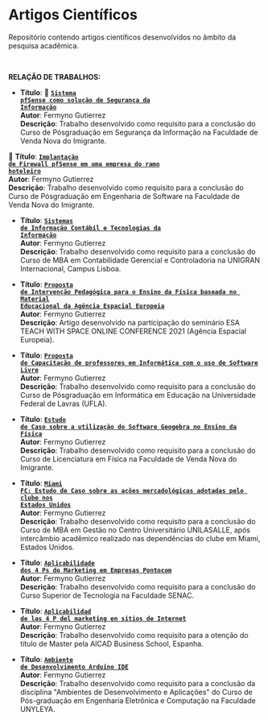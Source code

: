 # Artigos Científicos
Repositório contendo artigos científicos desenvolvidos no âmbito da pesquisa acadêmica.

<BR>

**RELAÇÃO DE TRABALHOS:**
<BR>

* **Título**: 📄 **<code>[Sistema pfSense como solução de Segurança da Informação](https://github.com/fermyno/scientific-research-papers/tree/main/pfsense-seguranca-da-informacao)</code>**  
  **Autor**: Fermyno Gutierrez  
  **Descrição**: Trabalho desenvolvido como requisito para a conclusão do Curso de Pósgraduação em Segurança da Informação na Faculdade de Venda Nova do Imigrante.
 
📄 **Título**: **<code>[Implantação de Firewall pfSense em uma empresa do ramo hoteleiro](https://github.com/fermyno/scientific-research-papers/tree/main/estudo-de-caso-implantacao-de-firewall)</code>**  
  **Autor**: Fermyno Gutierrez  
  **Descrição**: Trabalho desenvolvido como requisito para a conclusão do Curso de Pósgraduação em Engenharia de Software na Faculdade de Venda Nova do Imigrante.

* **Título**: **<code>[Sistemas de Informação Contábil e Tecnologias da Informação](https://github.com/fermyno/scientific-research-papers/tree/main/sic-e-tecnologias-da-informacao)</code>**  
  **Autor**: Fermyno Gutierrez  
  **Descrição**: Trabalho desenvolvido como requisito para a conclusão do Curso de MBA em Contabilidade Gerencial e Controladoria na UNIGRAN Internacional, Campus Lisboa.

* **Título**: **<code>[Proposta de Intervenção Pedagógica para o Ensino da Física baseada no Material Educacional da Agência Espacial Europeia](https://github.com/fermyno/scientific-research-papers/tree/main/intervencao-pedagogica-agencia-espacial-europeia)</code>**  
  **Autor**: Fermyno Gutierrez  
  **Descrição**: Artigo desenvolvido na participação do seminário ESA TEACH WITH SPACE ONLINE CONFERENCE 2021 (Agência Espacial Europeia).
  
* **Título**: **<code>[Proposta de Capacitação de professores em Informática com o uso de Software Livre](https://github.com/fermyno/scientific-research-papers/tree/main/capacitacao-de-professores-em-informatica-com-software-livre)</code>**  
  **Autor**: Fermyno Gutierrez  
  **Descrição**: Trabalho desenvolvido como requisito para a conclusão do Curso de Pósgraduação em Informática em Educação na Universidade Federal de Lavras (UFLA).
 
* **Título**: **<code>[Estudo de Caso sobre a utilização do Software Geogebra no Ensino da Física](https://github.com/fermyno/scientific-research-papers/tree/main/utilizacao-do-geogebra-no-ensino-da-fisica)</code>**  
  **Autor**: Fermyno Gutierrez  
  **Descrição**: Trabalho desenvolvido como requisito para a conclusão do Curso de Licenciatura em Física na Faculdade de Venda Nova do Imigrante.

* **Título**: **<code>[Miami FC: Estudo de Caso sobre as ações mercadológicas adotadas pelo clube nos Estados Unidos](https://github.com/fermyno/scientific-research-papers/tree/main/miami-fc-estudo-de-caso-estados-unidos)</code>**  
  **Autor**: Fermyno Gutierrez  
  **Descrição**: Trabalho desenvolvido como requisito para a conclusão do Curso de MBA em Gestão no Centro Universitário UNILASALLE, após intercâmbio acadêmico realizado nas dependências do clube em Miami, Estados Unidos.

* **Título**: **<code>[Aplicabilidade dos 4 Ps do Marketing em Empresas Pontocom](https://github.com/fermyno/scientific-research-papers/tree/main/aplicabilidade-dos-4-ps-em-empresas-pontocom)</code>**  
  **Autor**: Fermyno Gutierrez  
  **Descrição**: Trabalho desenvolvido como requisito para a conclusão do Curso Superior de Tecnologia na Faculdade SENAC.

* **Título**: **<code>[Aplicabilidad de las 4 P del marketing en sitios de Internet](https://github.com/fermyno/scientific-research-papers/tree/main/las-4-p-en-sitios-de-internet)</code>**  
  **Autor**: Fermyno Gutierrez  
  **Descrição**: Trabalho desenvolvido como requisito para a otenção do título de Master pela AICAD Business School, Espanha.

* **Título**: **<code>[Ambiente de Desenvolvimento Arduino IDE](https://github.com/fermyno/scientific-research-papers/blob/main/ambiente-de-desenvolvimento-Arduino-IDE/README.md)</code>**  
  **Autor**: Fermyno Gutierrez  
  **Descrição**: Trabalho desenvolvido como requisito para a conclusão da disciplina "Ambientes de Desenvolvimento e Aplicações" do Curso de Pós-graduação em Engenharia Eletrônica e Computação  na Faculdade UNYLEYA.
  
